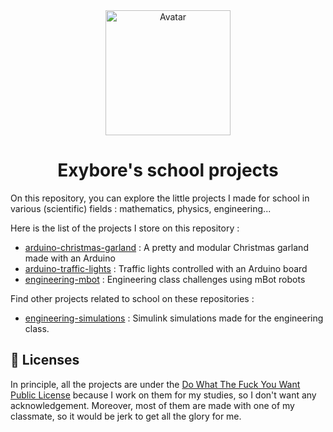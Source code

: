 <div align="center">
  <img src="https://exybore.becauseofprog.fr/img/avatar.jpg" width="200px" alt="Avatar"/>
  <h1>Exybore's school projects</h1>
</div>

On this repository, you can explore the little projects I made for school in various (scientific) fields : mathematics, physics, engineering...

Here is the list of the projects I store on this repository :

- [arduino-christmas-garland](./arduino-christmas-garland) : A pretty and modular Christmas garland made with an Arduino
- [arduino-traffic-lights](./arduino-traffic-lights) : Traffic lights controlled with an Arduino board
- [engineering-mbot](./engineering-mbot) : Engineering class challenges using mBot robots

Find other projects related to school on these repositories :

- [engineering-simulations](https://github.com/exybore/engineering-simulations) : Simulink simulations made for the engineering class.

## 🔐 Licenses

In principle, all the projects are under the [Do What The Fuck You Want Public License](http://www.wtfpl.net/) because I work on them for my studies, so I don't want any acknowledgement. Moreover, most of them are made with one of my classmate, so it would be jerk to get all the glory for me.
